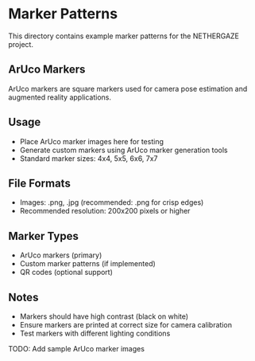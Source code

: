 # Marker Patterns

This directory contains example marker patterns for the NETHERGAZE project.

## ArUco Markers

ArUco markers are square markers used for camera pose estimation and augmented reality applications.

## Usage

- Place ArUco marker images here for testing
- Generate custom markers using ArUco marker generation tools
- Standard marker sizes: 4x4, 5x5, 6x6, 7x7

## File Formats

- Images: .png, .jpg (recommended: .png for crisp edges)
- Recommended resolution: 200x200 pixels or higher

## Marker Types

- ArUco markers (primary)
- Custom marker patterns (if implemented)
- QR codes (optional support)

## Notes

- Markers should have high contrast (black on white)
- Ensure markers are printed at correct size for camera calibration
- Test markers with different lighting conditions

TODO: Add sample ArUco marker images
